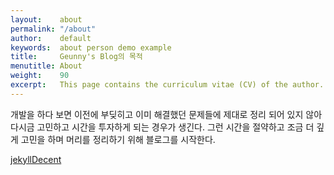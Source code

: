 ```yaml
---
layout:    about
permalink: "/about"
author:    default
keywords:  about person demo example
title:     Geunny's Blog의 목적
menutitle: About
weight:    90
excerpt:   This page contains the curriculum vitae (CV) of the author.
--- 
```


개발을 하다 보면 이전에 부딪히고 이미 해결했던 문제들에 제대로 정리 되어 있지 않아 다시금 고민하고 시간을 투자하게 되는 경우가 생긴다.
그런 시간을 절약하고 조금 더 깊게 고민을 하며 머리를 정리하기 위해 블로그를 시작한다.


<p class="github-button-container">
<a class="github-button" href="https://github.com/jwillmer/jekyllDecent" data-size="large" data-show-count="true" aria-label="Star jwillmer/jekyllDecent on GitHub">jekyllDecent</a>
</p>

